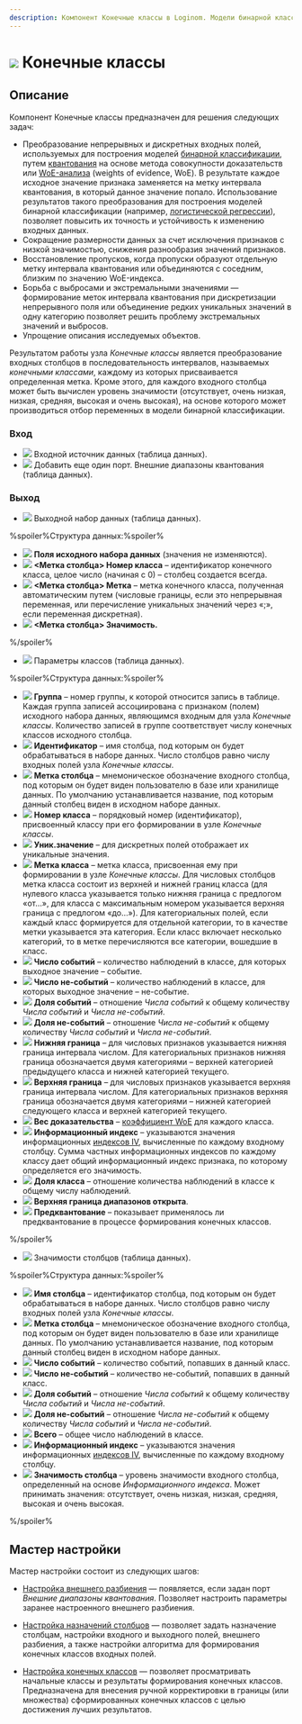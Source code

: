 ```yaml
---
description: Компонент Конечные классы в Loginom. Модели бинарной классификации. WoE-анализ. Сокращение размерности данных.  Мастер настройки. Восстановление пропусков. Упрощение описания исследуемых объектов.
---
```

# ![ ](./../../images/icons/components/coarseclasses_default.svg) Конечные классы

## Описание

Компонент Конечные классы предназначен для решения следующих задач:

* Преобразование непрерывных и дискретных входных полей, используемых для построения моделей [бинарной классификации](https://wiki.loginom.ru/articles/binary-classification.html), путем [квантования](https://wiki.loginom.ru/articles/binning.html) на основе метода совокупности доказательств или [WoE-анализа](https://wiki.loginom.ru/articles/weight-of-evidence.html) (weights of evidence, WoE). В результате каждое исходное значение признака заменяется на метку интервала квантования, в который данное значение попало. Использование результатов такого преобразования для построения моделей бинарной классификации (например, [логистической регрессии](https://wiki.loginom.ru/articles/logistic-regression.html)), позволяет повысить их точность и устойчивость к изменению входных данных.
* Сокращение размерности данных за счет исключения признаков с низкой значимостью, снижения разнообразия значений признаков.
* Восстановление пропусков, когда пропуски образуют отдельную метку интервала квантования или объединяются с соседним, близким по значению WoE-индекса.
* Борьба с выбросами и экстремальными значениями — формирование меток интервала квантования при дискретизации непрерывного поля или объединение редких уникальных значений в одну категорию позволяет решить проблему экстремальных значений и выбросов.
* Упрощение описания исследуемых объектов.

Результатом работы узла *Конечные классы* является преобразование входных столбцов в последовательность интервалов, называемых *конечными классами*, каждому из которых присваивается определенная метка. Кроме этого, для каждого входного столбца может быть вычислен уровень значимости (отсутствует, очень низкая, низкая, средняя, высокая и очень высокая), на основе которого может производиться отбор переменных в модели бинарной классификации.

### Вход

* ![ ](./../../images/icons/app/node/ports/inputs/table_inactive.svg) Входной источник данных (таблица данных).
* ![ ](./../../images/icons/app/node/ports/add/add_inactive_default.svg) Добавить еще один порт. Внешние диапазоны квантования (таблица данных).

### Выход

* ![ ](./../../images/icons/app/node/ports/outputs/table_inactive.svg) Выходной набор данных (таблица данных).

%spoiler%Структура данных:%spoiler%

* ![ ](./../../images/icons/common/data-types/none_default.svg) **Поля исходного набора данных** (значения не изменяются).
* ![ ](./../../images/icons/common/data-types/integer_default.svg) **<Метка столбца> Номер класса** – идентификатор конечного класса, целое число (начиная с 0) – столбец создается всегда.
* ![ ](./../../images/icons/common/data-types/string_default.svg) **<Метка столбца> Метка** – метка конечного класса, полученная автоматическим путем (числовые границы, если это непрерывная переменная, или перечисление уникальных значений через «;», если переменная дискретная).
* ![ ](./../../images/icons/common/data-types/float_default.svg) **<Метка столбца> Значимость.**

%/spoiler%

* ![ ](./../../images/icons/app/node/ports/inputs/table_inactive.svg) Параметры классов (таблица данных).

%spoiler%Структура данных:%spoiler%

* ![ ](./../../images/icons/common/data-types/integer_default.svg) **Группа** – номер группы, к которой относится запись в таблице. Каждая группа записей ассоциирована с признаком (полем) исходного набора данных, являющимся входным для узла *Конечные классы*. Количество записей в группе соответствует числу конечных классов исходного столбца.
* ![ ](./../../images/icons/common/data-types/string_default.svg) **Идентификатор** – имя столбца, под которым он будет обрабатываться в наборе данных. Число столбцов равно числу входных полей узла *Конечные классы*.
* ![ ](./../../images/icons/common/data-types/string_default.svg) **Метка столбца** – мнемоническое обозначение входного столбца, под которым он будет виден пользователю в базе или хранилище данных. По умолчанию устанавливается название, под которым данный столбец виден в исходном наборе данных.
* ![ ](./../../images/icons/common/data-types/integer_default.svg) **Номер класса** – порядковый номер (идентификатор), присвоенный классу при его формировании в узле *Конечные классы*.
* ![ ](./../../images/icons/common/data-types/string_default.svg) **Уник.значение** – для дискретных полей отображает их уникальные значения.
* ![ ](./../../images/icons/common/data-types/string_default.svg) **Метка класса** – метка класса, присвоенная ему при формировании в узле *Конечные классы*. Для числовых столбцов метка класса состоит из верхней и нижней границ класса (для нулевого класса указывается только нижняя граница с предлогом «от…», для класса с максимальным номером указывается верхняя граница с предлогом «до…»). Для категориальных полей, если каждый класс формируется для отдельной категории, то в качестве метки указывается эта категория. Если класс включает несколько категорий, то в метке перечисляются все категории, вошедшие в класс.
* ![ ](./../../images/icons/common/data-types/integer_default.svg) **Число событий** – количество наблюдений в классе, для которых выходное значение – событие.
* ![ ](./../../images/icons/common/data-types/integer_default.svg) **Число не-событий** – количество наблюдений в классе, для которых выходное значение – не-событие.
* ![ ](./../../images/icons/common/data-types/float_default.svg) **Доля событий** – отношение *Числа событий* к общему количеству *Числа событий* и *Числа не-событий*.
* ![ ](./../../images/icons/common/data-types/float_default.svg) **Доля не-событий** – отношение *Числа не-событий* к общему количеству *Числа событий* и *Числа не-событий*.
* ![ ](./../../images/icons/common/data-types/variant_default.svg) **Нижняя граница** – для числовых признаков указывается нижняя граница интервала числом. Для категориальных признаков нижняя граница обозначается двумя категориями – верхней категорией предыдущего класса и нижней категорией текущего.
* ![ ](./../../images/icons/common/data-types/variant_default.svg) **Верхняя граница** – для числовых признаков указывается верхняя граница интервала числом. Для категориальных признаков верхняя граница обозначается двумя категориями – нижней категорией следующего класса и верхней категорией текущего.
* ![ ](./../../images/icons/common/data-types/float_default.svg) **Вес доказательства** – [коэффициент WoE](https://wiki.loginom.ru/articles/weight-of-evidence.html) для каждого класса.
* ![ ](./../../images/icons/common/data-types/float_default.svg) **Информационный индекс** – указываются значения информационных [индексов IV](https://wiki.loginom.ru/articles/information-value.html), вычисленные по каждому входному столбцу. Сумма частных информационных индексов по каждому классу дает общий информационный индекс признака, по которому определяется его значимость.
* ![ ](./../../images/icons/common/data-types/float_default.svg) **Доля класса** – отношение количества наблюдений в классе к общему числу наблюдений.
* ![ ](./../../images/icons/common/data-types/boolean_default.svg) **Верхняя граница диапазонов открыта**.
* ![ ](./../../images/icons/common/data-types/boolean_default.svg) **Предквантование** – показывает применялось ли предквантование в процессе формирования конечных классов.

%/spoiler%

* ![ ](./../../images/icons/app/node/ports/inputs/table_inactive.svg) Значимости столбцов (таблица данных).

%spoiler%Структура данных:%spoiler%

* ![ ](./../../images/icons/common/data-types/string_default.svg) **Имя столбца** – идентификатор столбца, под которым он будет обрабатываться в наборе данных. Число столбцов равно числу входных полей узла *Конечные классы*.
* ![ ](./../../images/icons/common/data-types/string_default.svg) **Метка столбца** – мнемоническое обозначение входного столбца, под которым он будет виден пользователю в базе или хранилище данных. По умолчанию устанавливается название, под которым данный столбец виден в исходном наборе данных.
* ![ ](./../../images/icons/common/data-types/integer_default.svg) **Число событий** – количество событий, попавших в данный класс.
* ![ ](./../../images/icons/common/data-types/integer_default.svg) **Число не-событий** – количество не-событий, попавших в данный класс.
* ![ ](./../../images/icons/common/data-types/float_default.svg) **Доля событий** – отношение *Числа событий* к общему количеству *Числа событий* и *Числа не-событий*.
* ![ ](./../../images/icons/common/data-types/float_default.svg) **Доля не-событий** – отношение *Числа не-событий* к общему количеству *Числа событий* и *Числа не-событий*.
* ![ ](./../../images/icons/common/data-types/integer_default.svg) **Всего** – общее число наблюдений в классе.
* ![ ](./../../images/icons/common/data-types/float_default.svg) **Информационный индекс** – указываются значения информационных [индексов IV](https://wiki.loginom.ru/articles/information-value.html), вычисленные по каждому входному столбцу.
* ![ ](./../../images/icons/common/data-types/string_default.svg) **Значимость столбца** – уровень значимости входного столбца, определенный на основе *Информационного индекса*. Может принимать значения: отсутствует, очень низкая, низкая, средняя, высокая и очень высокая.

%/spoiler%

## Мастер настройки

Мастер настройки состоит из следующих шагов:

* [Настройка внешнего разбиения](./coarse-classes/configure-external-binning.md) — появляется, если задан порт *Внешние диапазоны квантования*. Позволяет настроить параметры заранее настроенного внешнего разбиения.

* [Настройка назначений столбцов](./coarse-classes/configure-column-usage-types.md) — позволяет задать назначение столбцам, настройки входного и выходного полей, внешнего разбиения, а также настройки алгоритма для формирования конечных классов входных полей.

* [Настройка конечных классов](./coarse-classes/configure-coarse-classes.md) — позволяет просматривать начальные классы и результаты формирования конечных классов. Предназначена для внесения ручной корректировки в границы (или множества) сформированных конечных классов с целью достижения лучших результатов.
